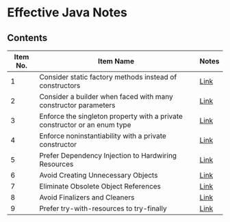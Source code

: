 # Effective Java Notes

## Contents

| Item No. | Item Name | Notes |
|----------|-----------|------|
| 1        |   Consider static factory methods instead of constructors         |   [Link](./Chapter-2-Creating-and-Destroying-Objects/Item-01.md)   |
| 2        |   Consider a builder when faced with many constructor parameters       |   [Link](./Chapter-2-Creating-and-Destroying-Objects/Item-02.md)   |
| 3        |   Enforce the singleton property with a private constructor or an enum type        |   [Link](./Chapter-2-Creating-and-Destroying-Objects/Item-03.md)   |
| 4        |   Enforce noninstantiability with a private constructor         |   [Link](./Chapter-2-Creating-and-Destroying-Objects/Item-04.md)   |
| 5        |   Prefer Dependency Injection to Hardwiring Resources       |   [Link](./Chapter-2-Creating-and-Destroying-Objects/Item-05.md)   |
| 6        |   Avoid Creating Unnecessary Objects       |   [Link](./Chapter-2-Creating-and-Destroying-Objects/Item-06.md)   |
| 7        |   Eliminate Obsolete Object References        |   [Link](./Chapter-2-Creating-and-Destroying-Objects/Item-07.md)   |
| 8        |   Avoid Finalizers and Cleaners         |   [Link](./Chapter-2-Creating-and-Destroying-Objects/Item-08.md)   |
| 9        |   Prefer try-with-resources to try-finally       |   [Link](./Chapter-2-Creating-and-Destroying-Objects/Item-09.md)   |
